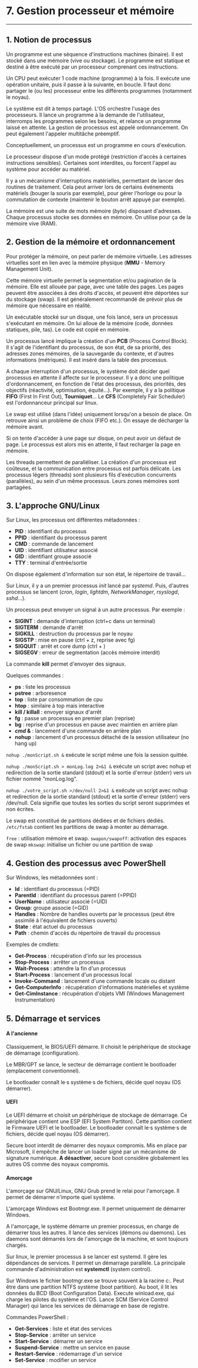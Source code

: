 # 7. Gestion processeur et mémoire

___

## 1. Notion de processus

Un programme est une séquence d'instructions machines (binaire). Il est stocké dans une mémoire (vive ou stockage). Le programme est statique et destiné à être exécuté par un processeur comprenant ces instructions.

Un CPU peut exécuter 1 code machine (programme) à la fois. Il exécute une opération unitaire, puis il passe à la suivante, en boucle. Il faut donc partager le (ou les) processeur entre les différents programmes (notamment le noyau).

Le système est dit à temps partagé. L'OS orchestre l'usage des processeurs. Il lance un programme à la demande de l'utilisateur, interromps les programmes selon les besoins, et relance un programme laissé en attente. La gestion de processus est appelé ordonnancement. On peut également l'appeler multitâche préemptif.

Conceptuellement, un processus est un programme en cours d'exécution. 

Le processeur dispose d'un mode protégé (restriction d'accès à certaines instructions sensibles). Certaines sont interdites, ou forcent l'appel au système pour accéder au matériel.

Il y a un mécanisme d'interruptions matérielles, permettant de lancer des routines de traitement. Cela peut arriver lors de certains événements matériels (bouger la souris par exemple), pour gérer l'horloge ou pour la commutation de contexte (maintenir le bouton arrêt appuyé par exemple).

La mémoire est une suite de mots mémoire (*byte*) disposant d'adresses. Chaque processus stocke ses données en mémoire. On utilise pour ça de la mémoire vive (RAM). 

## 2. Gestion de la mémoire et ordonnancement

Pour protéger la mémoire, on peut parler de mémoire virtuelle. Les adresses virtuelles sont en lien avec la mémoire physique (**MMU** - Memory Management Unit).

Cette mémoire virtuelle permet la segmentation et/ou pagination de la mémoire. Elle est allouée par page, avec une table des pages. Les pages peuvent être associées à des droits d'accès, et peuvent être déportées sur du stockage (swap). Il est généralement recommandé de prévoir plus de mémoire que nécessaire en réalité. 

Un exécutable stocké sur un disque, une fois lancé, sera un processus s'exécutant en mémoire. On lui alloue de la mémoire (code, données statiques, pile, tas). Le code est copié en mémoire.

Un processus lancé implique la création d'un **PCB** (Process Control Block). Il s'agit de l'identifiant du processus, de son état, de sa priorité, des adresses zones mémoires, de la sauvegarde du contexte, et d'autres informations (métriques). Il est inséré dans la table des processus.

A chaque interruption d'un processus, le système doit décider quel processus en attente il affecte sur le processeur. Il y a donc une politique d'ordonnancement, en fonction de l'état des processus, des priorités, des objectifs (réactivité, optimisation, équité…). Par exemple, il y a la politique **FIFO** (First In First Out), **Tourniquet**… Le **CFS** (Completely Fair Scheduler) est l'ordonnanceur principal sur linux.

Le swap est utilisé (dans l'idée) uniquement lorsqu'on a besoin de place. On retrouve ainsi un problème de choix (FIFO etc.). On essaye de décharger la mémoire avant.

Si on tente d'accéder à une page sur disque, on peut avoir un défaut de page. Le processus est alors mis en attente, il faut recharger la page en mémoire. 

Les threads permettent de paralléliser. La création d'un processus est coûteuse, et la communication entre processus est parfois délicate. Les processus légers (threads) sont plusieurs fils d'exécution concurrents (parallèles), au sein d'un même processus. Leurs zones mémoires sont partagées.

## 3. L'approche GNU/Linux

Sur Linux, les processus ont différentes métadonnées :
* **PID** : identifiant du processus
* **PPID** : identifiant du processus parent
* **CMD** : commande de lancement
* **UID** : identifiant utilisateur associé
* **GID** : identifiant groupe associé
* **TTY** : terminal d'entrée/sortie

On dispose également d'information sur son état, le répertoire de travail...

Sur Linux, il y a un premier processus *init* lancé par *systemd*. Puis, d'autres processus se lancent (*cron*, *login*, *lightdm*, *NetworkManager*, *rsyslogd*, *sshd*...).

Un processus peut envoyer un signal à un autre processus. Par exemple :
* **SIGINT** : demande d'interruption (ctrl+c dans un terminal)
* **SIGTERM** : demande d'arrêt
* **SIGKILL** : destruction du processus par le noyau
* **SIGSTP** : mise en pause (ctrl + z, reprise avec fg)
* **SIGQUIT** : arrêt et core dump (ctrl + \)
* **SIGSEGV** : erreur de segmentation (accès mémoire interdit)

La commande **kill** permet d'envoyer des signaux. 

Quelques commandes :
* **ps** : liste les processus
* **pstree** : arboresence
* **top** : liste par consommation de cpu
* **htop** : similaire à top mais interactive
* **kill / killall** : envoyer signaux d'arrêt
* **fg** : passe un processus en premier plan (reprise)
* **bg** : reprise d'un processus en pause avec maintien en arrière plan
* ***cmd* &** : lancement d'une commande en arrière plan
* **nohup** : lancement d'un processus détaché de la session utilisateur (no hang up)

`nohup ./monScript.sh &` exécute le script même une fois la session quittée.

`nohup ./monScript.sh > monLog.log 2>&1 &` exécute un script avec nohup et redirection de la sortie standard (stdout) et la sortie d'erreur (stderr) vers un fichier nommé "monLog.log".

`nohup ./votre_script.sh >/dev/null 2>&1 &` exécute un script avec nohup et redirection de la sortie standard (stdout) et la sortie d'erreur (stderr) vers /dev/null. Cela signifie que toutes les sorties du script seront supprimées et non écrites.

Le swap est constitué de partitions dédiées et de fichiers dédiés.
`/etc/fstab` contient les partitions de swap à monter au démarrage.

`free` : utilisation mémoire et swap.
`swapon/swapoff`: activation des espaces de swap
`mkswap`: initialise un fichier ou une partition de swap

## 4. Gestion des processus avec PowerShell

Sur Windows, les métadonnées sont :
* **Id** : identifiant du processus (=PID)
* **ParentId** : identifiant du processus parent (=PPID)
* **UserName** : utilisateur associé (=UID)
* **Group**: groupe associe (=GID)
* **Handles** : Nombre de handles ouverts par le processus (peut être assimilé à l'équivalent de fichiers ouverts)
* **State** : état actuel du processus
* **Path** : chemin d'accès du répertoire de travail du processus

Exemples de cmdlets:
* **Get-Process** : récupération d'info sur les processus
* **Stop-Process** : arrêter un processus
* **Wait-Process** : attendre la fin d'un processus
* **Start-Process** : lancement d'un processus local
* **Invoke-Command** : lancement d'une commande locale ou distant
* **Get-ComputerInfo** : récupération d'informations matérielles et système
* **Get-CimInstance** : récupération d'objets VMI (Windows Management Instrumentation)

## 5. Démarrage et services

#### A l'ancienne

Classiquement, le BIOS/UEFI démarre. Il choisit le périphérique de stockage de démarrage (configuration).

Le MBR/GPT se lance, le secteur de démarrage contient le bootloader (emplacement conventionnel).

Le bootloader connaît le·s système·s de fichiers, décide quel noyau (OS démarrer).

#### UEFI

Le UEFI démarre et choisit un périphérique de stockage de démarrage. Ce périphérique contient une ESP (EFI System Partiton). Cette partition contient le Firmware UEFI et le bootloader. Le bootloader connaît le·s système·s de fichiers, décide quel noyau (OS démarrer).

Secure boot interdit de démarrer des noyaux compromis. Mis en place par Microsoft, il empêche de lancer un loader signé par un mécanisme de signature numérique. **A désactiver**, secure boot considère globalement les autres OS comme des noyaux compromis.

#### Amorçage

L'amorçage sur GNU/Linux, GNU Grub prend le relai pour l'amorçage. Il permet de démarrer n'importe quel système.

L'amorçage Windows est Bootmgr.exe. Il permet uniquement de démarrer Windows.

A l'amorçage, le système démarre un premier processus, en charge de démarrer tous les autres. Il lance des services (démons ou daemons). Les daemons sont démarrés lors de l'amorçage de la machine, et sont toujours chargés.

Sur linux, le premier processus à se lancer est systemd. Il gère les dépendances de services. Il permet un démarrage parallèle. La principale commande d'administration est **systemctl** (system control).

Sur Windows le fichier bootmgr.exe se trouve souvent à la racine c:\. Peut être dans une partition NTFS système (boot partition). Au boot, il lit les données du BCD (Boot Configuration Data). Execute winload.exe, qui charge les pilotes du système et l'OS. Lance SCM (Service Control Manager) qui lance les services de démarrage en base de registre.

Commandes PowerShell :
* **Get-Services** : liste et état des services
* **Stop-Service** : arrêter un service
* **Start-Service** : démarrer un service
* **Suspend-Service** : mettre un service en pause
* **Restart-Service** : rédemarrage d'un service
* **Set-Service** : modifier un service



